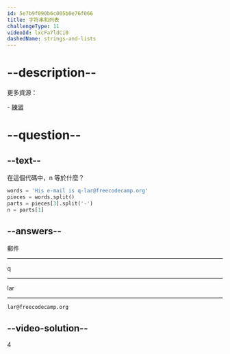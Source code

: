 ```yaml
---
id: 5e7b9f090b6c005b0e76f066
title: 字符串和列表
challengeType: 11
videoId: lxcFa7ldCi0
dashedName: strings-and-lists
---
```


# --description--

更多資源：

\- [練習](https://www.youtube.com/watch?v=-9TfJF2dwHI)

# --question--

## --text--

在這個代碼中，n 等於什麼？

```python
words = 'His e-mail is q-lar@freecodecamp.org'
pieces = words.split()
parts = pieces[3].split('-')
n = parts[1]
```

## --answers--

郵件

---

q

---

lar

---

`lar@freecodecamp.org`

## --video-solution--

4

